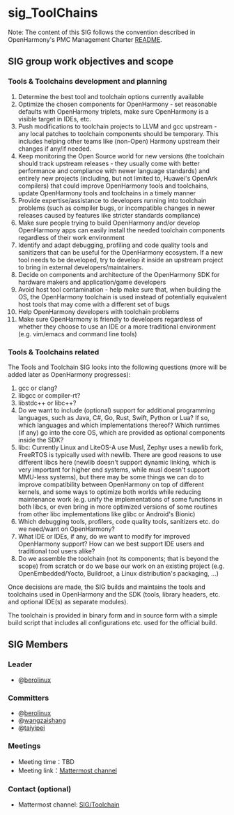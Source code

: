 # sig_ToolChains

Note: The content of this SIG follows the convention described in OpenHarmony's PMC Management Charter [README](../../zh/pmc.md).

## SIG group work objectives and scope

### Tools & Toolchains development and planning
1. Determine the best tool and toolchain options currently available
2. Optimize the chosen components for OpenHarmony - set reasonable defaults with OpenHarmony triplets, make sure OpenHarmony is a visible target in IDEs, etc.
3. Push modifications to toolchain projects to LLVM and gcc upstream - any local patches to toolchain components should be temporary. This includes helping other teams like (non-Open) Harmony upstream their changes if any/if needed.
4. Keep monitoring the Open Source world for new versions (the toolchain should track upstream releases - they usually come with better performance and compliance with newer language standards) and entirely new projects (including, but not limited to, Huawei's OpenArk compilers) that could improve OpenHarmony tools and toolchains, update OpenHarmony tools and toolchains in a timely manner
5. Provide expertise/assistance to developers running into toolchain problems (such as compiler bugs, or incompatible changes in newer releases caused by features like stricter standards compliance)
6. Make sure people trying to build OpenHarmony and/or develop OpenHarmony apps can easily install the needed toolchain components regardless of their work environment
7. Identify and adapt debugging, profiling and code quality tools and sanitizers that can be useful for the OpenHarmony ecosystem. If a new tool needs to be developed, try to develop it inside an upstream project to bring in external developers/maintainers.
8. Decide on components and architecture of the OpenHarmony SDK for hardware makers and application/game developers
9. Avoid host tool contamination - help make sure that, when building the OS, the OpenHarmony toolchain is used instead of potentially equivalent host tools that may come with a different set of bugs
10. Help OpenHarmony developers with toolchain problems
11. Make sure OpenHarmony is friendly to developers regardless of whether they choose to use an IDE or a more traditional environment (e.g. vim/emacs and command line tools)

### Tools & Toolchains related

The Tools and Toolchain SIG looks into the following questions (more will be added later as OpenHarmony progresses):

1. gcc or clang?
2. libgcc or compiler-rt?
3. libstdc++ or libc++?
4. Do we want to include (optional) support for additional programming languages, such as Java, C#, Go, Rust, Swift, Python or Lua? If so, which languages and which implementations thereof? Which runtimes (if any) go into the core OS, which are provided as optional components inside the SDK?
5. libc: Currently Linux and LiteOS-A use Musl, Zephyr uses a newlib fork, FreeRTOS is typically used with newlib. There are good reasons to use different libcs here (newlib doesn't support dynamic linking, which is very important for higher end systems, while musl doesn't support MMU-less systems), but there may be some things we can do to improve compatibility between OpenHarmony on top of different kernels, and some ways to optimize both worlds while reducing maintenance work (e.g. unify the implementations of some functions in both libcs, or even bring in more optimized versions of some routines from other libc implementations like glibc or Android's Bionic)
6. Which debugging tools, profilers, code quality tools, sanitizers etc. do we need/want on OpenHarmony?
7. What IDE or IDEs, if any, do we want to modify for improved OpenHarmony support? How can we best support IDE users and traditional tool users alike?
8. Do we assemble the toolchain (not its components; that is beyond the scope) from scratch or do we base our work on an existing project (e.g. OpenEmbedded/Yocto, Buildroot, a Linux distribution's packaging, ...)

Once decisions are made, the SIG builds and maintains the tools and toolchains used in OpenHarmony and the SDK (tools, library headers, etc. and optional IDE(s) as separate modules).

The toolchain is provided in binary form and in source form with a simple build script that includes all configurations etc. used for the official build.

## SIG Members

### Leader
- @[berolinux](https://gitee.com/berolinux)

### Committers
- @[berolinux](https://gitee.com/berolinux)
- @[wangzaishang](https://gitee.com/wangzaishang)
- @[taiyipei](https://gitee.com/taiyipei)

 ### Meetings
 - Meeting time：TBD
 - Meeting link：[Mattermost channel](https://chat.ostc-eu.org/ostc/channels/sig-toolchain)

### Contact (optional)
- Mattermost channel: [SIG/Toolchain](https://chat.ostc-eu.org/ostc/channels/sig-toolchain)
